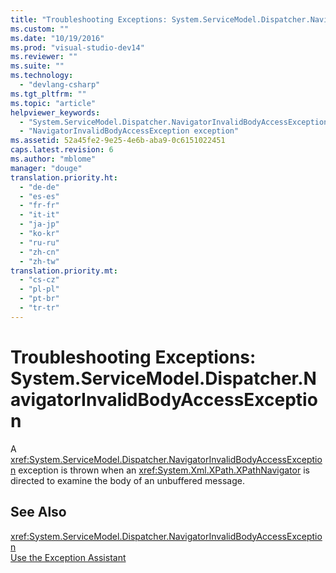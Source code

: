 ```yaml
---
title: "Troubleshooting Exceptions: System.ServiceModel.Dispatcher.NavigatorInvalidBodyAccessException | hehe"
ms.custom: ""
ms.date: "10/19/2016"
ms.prod: "visual-studio-dev14"
ms.reviewer: ""
ms.suite: ""
ms.technology: 
  - "devlang-csharp"
ms.tgt_pltfrm: ""
ms.topic: "article"
helpviewer_keywords: 
  - "System.ServiceModel.Dispatcher.NavigatorInvalidBodyAccessException exception"
  - "NavigatorInvalidBodyAccessException exception"
ms.assetid: 52a45fe2-9e25-4e6b-aba9-0c6151022451
caps.latest.revision: 6
ms.author: "mblome"
manager: "douge"
translation.priority.ht: 
  - "de-de"
  - "es-es"
  - "fr-fr"
  - "it-it"
  - "ja-jp"
  - "ko-kr"
  - "ru-ru"
  - "zh-cn"
  - "zh-tw"
translation.priority.mt: 
  - "cs-cz"
  - "pl-pl"
  - "pt-br"
  - "tr-tr"
---
```

# Troubleshooting Exceptions: System.ServiceModel.Dispatcher.NavigatorInvalidBodyAccessException
A <xref:System.ServiceModel.Dispatcher.NavigatorInvalidBodyAccessException> exception is thrown when an <xref:System.Xml.XPath.XPathNavigator> is directed to examine the body of an unbuffered message.  
  
## See Also  
 <xref:System.ServiceModel.Dispatcher.NavigatorInvalidBodyAccessException>   
 [Use the Exception Assistant](../Topic/How%20to:%20Use%20the%20Exception%20Assistant.md)